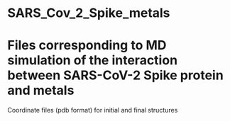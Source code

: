 # SARS_Cov_2_Spike_metals
# Files corresponding to MD simulation of the interaction between SARS-CoV-2 Spike protein and metals
Coordinate files (pdb format) for initial and final structures
